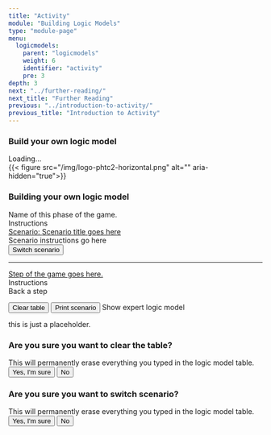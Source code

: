 ```yaml
---
title: "Activity"
module: "Building Logic Models"
type: "module-page"
menu:
  logicmodels:
    parent: "logicmodels"
    weight: 6
    identifier: "activity"
    pre: 3
depth: 3
next: "../further-reading/"
next_title: "Further Reading"
previous: "../introduction-to-activity/"
previous_title: "Introduction to Activity"
---
```

<div class="logicmodels">
<div class="pageblock logic-model-activity">
<h3>Build your own logic model</h3>

<div class="loading-overlay">Loading...</div>
<div class="logic-model-container">
<div id="phase_container">
<div class="phtc_print_logo print_only">
    {{< figure src="/img/logo-phtc2-horizontal.png" alt="" aria-hidden="true">}}
</div>
<h3 class="print_only">Building your own logic model</h3>
<div class="scenario-list-stage">
    <div class="logic-model-game-phase-name">
        Name of this phase of the game.
    </div>
    <div class="logic-model-game-phase-instructions">Instructions</div>
</div>

<div class="logic-model-initial-scenario_choice">
<div class="logic-model-initial-scenario-list"></div>
</div>

<div class="scenario-step-stage">
<div class="accordion" id="scenario-details">
<div class="accordion-group clearfix">
<div class="accordion-heading">
<a class="accordion-toggle arrow-open"
    id="scenarioHeaderTitle"
    data-toggle="collapse"
    data-parent="#scenario-details"
    href="#scenarioInstructions"> Scenario:
    <span class="scenario_title_2">
        Scenario title goes here
    </span>
</a>
</div>
<div id="scenarioInstructions" class="accordion-body collapse">
<div class="accordion-inner scenario_instructions mt-1">
    Scenario instructions go here
</div>
</div>
<button type="button" class="btn btn-sm btn-secondary change_scenario mt-1 float-right"
    data-toggle="modal" data-target="#changeScenario">
    Switch scenario
</button>
</div>
</div>

<hr />

<!-- Steps/Progress indicator -->
<div class="activity-progress clearfix" id="stepTag">
</div>

<div class="accordion mt-2 mb-3" id="step-details">
<div class="accordion-group clearfix">
<div class="accordion-heading">
<a class="accordion-toggle arrow-open logic-model-game-phase-name switch-it2"
    id="stepHeaderTitle" data-toggle="collapse"
    data-parent="#step-details"
    href="#stepInstructions">
    <span>Step of the game goes here.</span>
</a>
</div>
<div id="stepInstructions" class="accordion-body collapse">
<div class="mt-1 accordion-inner logic-model-game-phase-instructions">
    Instructions
</div>
</div>
</div>
</div>
</div>
<!-- /.scenario-step-stage -->

<div class="table-toolbar">
<div class="previous_phase btn-logicmodel btn-info">
<i class="icon-arrow-left icon-white"></i> Back a step
</div>

<button type="button" class="btn btn-info btn-sm"
    data-toggle="modal" data-target="#clearTable">
    Clear table
</button>
<button type="button" class="print_scenario btn btn-info btn-sm">
    Print scenario
</button>
<a role="button" class="show_expert_logic_model_link_div btn-info btn-sm">
    Show expert logic model
</a>
</div>

<div class="print-break clearfix"></div>

<!-- the whole table goes here: -->
<div class="logic-model-columns clearfix"></div>

</div>

<div class="help_box">this is just a placeholder.</div>

<div id="clearTable" class="modal" tabindex="-1" role="dialog">
    <div class="modal-dialog" role="document">
        <div class="modal-content">
            <div class="modal-header help-header">
                <h3>Are you sure you want to clear the table?</h3>
            </div>
            <div class="modal-body">
                <div>
                    This will permanently erase everything you
                    typed in the logic model table.
                </div>
            </div>
            <div class="modal-footer">
                <button class="wipe-table-confirm-button btn btn-danger" data-dismiss="modal">
                    Yes, I'm sure
                </button>
                <button class="btn btn-secondary" data-dismiss="modal">
                    No
                </button>
            </div>
        </div>
    </div>
</div>
<div id="changeScenario" class="modal" tabindex="-1" role="dialog">
    <div class="modal-dialog" role="document">
        <div class="modal-content">
            <div class="modal-header help-header">
                <h3 class="modal-title">Are you sure you want to switch scenario?</h3>
            </div>
            <div class="modal-body">
                <div>This will permanently erase everything you typed in the logic model table.</div>
            </div>
            <div class="modal-footer">
                <button type="button" class="change_scenario_confirm btn btn-danger" data-dismiss="modal">
                    Yes, I'm sure
                </button>
                <button type="button" class="btn btn-secondary" data-dismiss="modal">
                    No
                </button>
            </div>
        </div>
    </div>
</div>

</div>
</div>
</div>


